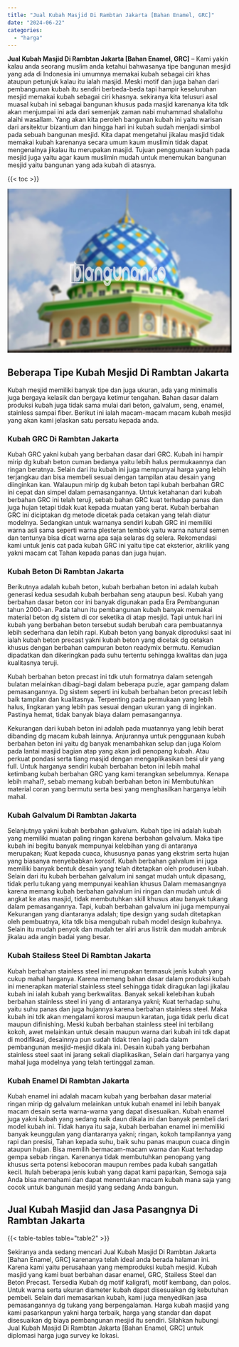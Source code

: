 ```yaml
---
title: "Jual Kubah Masjid Di Rambtan Jakarta [Bahan Enamel, GRC]"
date: "2024-06-22"
categories: 
  - "harga"
---
```


**Jual Kubah Masjid Di Rambtan Jakarta \[Bahan Enamel, GRC\]** – Kami yakin kalau anda seorang muslim anda ketahui bahwasanya tipe bangunan mesjid yang ada di Indonesia ini umumnya memakai kubah sebagai ciri khas ataupun petunjuk kalau itu ialah masjid. Meski motif dan juga bahan dari pembangunan kubah itu sendiri berbeda-beda tapi hampir keseluruhan mesjid memakai kubah sebagai ciri khasnya. sekiranya kita telusuri asal muasal kubah ini sebagai bangunan khusus pada masjid karenanya kita tdk akan menjumpai ini ada dari semenjak zaman nabi muhammad shalallohu alaihi wasallam. Yang akan kita peroleh bangunan kubah ini yaitu warisan dari arsitektur bizantium dan hingga hari ini kubah sudah menjadi simbol pada sebuah bangunan mesjid. Kita dapat mengetahui jikalau masjid tidak memakai kubah karenanya secara umum kaum muslimin tidak dapat mengenalnya jikalau itu merupakan masjid. Tujuan penggunaan kubah pada mesjid juga yaitu agar kaum muslimin mudah untuk menemukan bangunan mesjid yaitu bangunan yang ada kubah di atasnya.

{{< toc >}}

![Jual Kubah Masjid Di Rambtan Jakarta [Bahan Enamel, GRC]](/images/jual-kubah-masjid-40.png)

## Beberapa Tipe Kubah Mesjid Di Rambtan Jakarta

Kubah mesjid memiliki banyak tipe dan juga ukuran, ada yang minimalis juga bergaya kelasik dan bergaya ketimur tengahan. Bahan dasar dalam produksi kubah juga tidak sama mulai dari beton, galvalum, seng, enamel, stainless sampai fiber. Berikut ini ialah macam-macam macam kubah mesjid yang akan kami jelaskan satu persatu kepada anda.

### Kubah GRC Di Rambtan Jakarta

Kubah GRC yakni kubah yang berbahan dasar dari GRC. Kubah ini hampir mirip dg kubah beton cuman bedanya yaitu lebih halus permukaannya dan ringan beratnya. Selain dari itu kubah ini juga mempunyai harga yang lebih terjangkau dan bisa membeli sesuai dengan tampilan atau desain yang diinginkan kan. Walaupun mirip dg kubah beton tapi kubah berbahan GRC ini cepat dan simpel dalam pemasangannya. Untuk ketahanan dari kubah berbahan GRC ini telah teruji, sebab bahan GRC kuat terhadap panas dan juga hujan tetapi tidak kuat kepada muatan yang berat. Kubah berbahan GRC ini diciptakan dg metode dicetak pada cetakan yang telah diatur modelnya. Sedangkan untuk warnanya sendiri kubah GRC ini memiliki warna asli sama seperti warna plesteran tembok yaitu warna natural semen dan tentunya bisa dicat warna apa saja selaras dg selera. Rekomendasi kami untuk jenis cat pada kubah GRC ini yaitu tipe cat eksterior, akrilik yang yakni macam cat Tahan kepada panas dan juga hujan.

### Kubah Beton Di Rambtan Jakarta

Berikutnya adalah kubah beton, kubah berbahan beton ini adalah kubah generasi kedua sesudah kubah berbahan seng ataupun besi. Kubah yang berbahan dasar beton cor ini banyak digunakan pada Era Pembangunan tahun 2000-an. Pada tahun itu pembangunan kubah banyak memakai material beton dg sistem di cor seketika di atap mesjid. Tapi untuk hari ini kubah yang berbahan beton tersebut sudah berubah cara pembuatannya lebih sederhana dan lebih rapi. Kubah beton yang banyak diproduksi saat ini ialah kubah beton precast yakni kubah beton yang dicetak dg cetakan khusus dengan berbahan campuran beton readymix bermutu. Kemudian dipadatkan dan dikeringkan pada suhu tertentu sehingga kwalitas dan juga kualitasnya teruji.

Kubah berbahan beton precast ini tdk utuh formatnya dalam setengah bulatan melainkan dibagi-bagi dalam beberapa puzle, agar gampang dalam pemasangannya. Dg sistem seperti ini kubah berbahan beton precast lebih baik tampilan dan kualitasnya. Terpenting pada permukaan yang lebih halus, lingkaran yang lebih pas sesuai dengan ukuran yang di inginkan. Pastinya hemat, tidak banyak biaya dalam pemasangannya.

Kekurangan dari kubah beton ini adalah pada muatannya yang lebih berat dibanding dg macam kubah lainnya. Anjurannya untuk penggunaan kubah berbahan beton ini yaitu dg banyak menambahkan selup dan juga Kolom pada lantai masjid bagian atap yang akan jadi penopang kubah. Atau perkuat pondasi serta tiang masjid dengan mengaplikasikan besi ulir yang full. Untuk harganya sendiri kubah berbahan beton ini lebih mahal ketimbang kubah berbahan GRC yang kami terangkan sebelumnya. Kenapa lebih mahal?, sebab memang kubah berbahan beton ini Membutuhkan material coran yang bermutu serta besi yang menghasilkan harganya lebih mahal.

### Kubah Galvalum Di Rambtan Jakarta

Selanjutnya yakni kubah berbahan galvalum. Kubah tipe ini adalah kubah yang memiliki muatan paling ringan karena berbahan galvalum. Maka tipe kubah ini begitu banyak mempunyai kelebihan yang di antaranya merupakan; Kuat kepada cuaca, khususnya panas yang ekstrim serta hujan yang biasanya menyebabkan korosif. Kubah berbahan galvalum ini juga memiliki banyak bentuk desain yang telah ditetapkan oleh produsen kubah. Selain dari itu kubah berbahan galvalum ini sangat mudah untuk dipasang, tidak perlu tukang yang mempunyai keahlian khusus Dalam memasangnya karena memang kubah berbahan galvalum ini ringan dan mudah untuk di angkat ke atas masjid, tidak membutuhkan skill khusus atau banyak tukang dalam pemasangannya. Tapi, kubah berbahan galvalum ini juga mempunyai Kekurangan yang diantaranya adalah; tipe design yang sudah ditetapkan oleh pembuatnya, kita tdk bisa mengubah rubah model design kubahnya. Selain itu mudah penyok dan mudah ter aliri arus listrik dan mudah ambruk jikalau ada angin badai yang besar.

### Kubah Stailess Steel Di Rambtan Jakarta

Kubah berbahan stainless steel ini merupakan termasuk jenis kubah yang cukup mahal harganya. Karena memang bahan dasar dalam produksi kubah ini menerapkan material stainless steel sehingga tidak diragukan lagi jikalau kubah ini ialah kubah yang berkwalitas. Banyak sekali kelebihan kubah berbahan stainless steel ini yang di antaranya yakni; Kuat terhadap suhu, yaitu suhu panas dan juga hujannya karena berbahan stainless steel. Maka kubah ini tdk akan mengalami korosi maupun karatan, juga tidak perlu dicat maupun difinishing. Meski kubah berbahan stainless steel ini terbilang kokoh, awet melainkan untuk desain maupun warna dari kubah ini tdk dapat di modifikasi, desainnya pun sudah tidak tren lagi pada dalam pembangunan mesjid-mesjid dikala ini. Desain kubah yang berbahan stainless steel saat ini jarang sekali diaplikasikan, Selain dari harganya yang mahal juga modelnya yang telah tertinggal zaman.

### Kubah Enamel Di Rambtan Jakarta

Kubah enamel ini adalah macam kubah yang berbahan dasar material ringan mirip dg galvalum melainkan untuk kubah enamel ini lebih banyak macam desain serta warna-warna yang dapat disesuaikan. Kubah enamel juga yakni kubah yang sedang naik daun dikala ini dan banyak pembeli dari model kubah ini. Tidak hanya itu saja, kubah berbahan enamel ini memiliki banyak keunggulan yang diantaranya yakni; ringan, kokoh tampilannya yang rapi dan presisi, Tahan kepada suhu, baik suhu panas maupun cuaca dingin ataupun hujan. Bisa memilih bermacam-macam warna dan Kuat terhadap gempa sebab ringan. Karenanya tidak membutuhkan penopang yang khusus serta potensi kebocoran maupun rembes pada kubah sangatlah kecil. Itulah beberapa jenis kubah yang dapat kami paparkan, Semoga saja Anda bisa memahami dan dapat menentukan macam kubah mana saja yang cocok untuk bangunan mesjid yang sedang Anda bangun.

## Jual Kubah Masjid dan Jasa Pasangnya Di Rambtan Jakarta

{{< table-tables table="table2" >}}

Sekiranya anda sedang mencari Jual Kubah Masjid Di Rambtan Jakarta \[Bahan Enamel, GRC\] karenanya telah ideal anda berada halaman ini. Karena kami yaitu perusahaan yang memproduksi kubah mesjid. Kubah masjid yang kami buat berbahan dasar enamel, GRC, Stailess Steel dan Beton Precast. Tersedia Kubah dg motif kaligrafi, motif kembang, dan polos. Untuk warna serta ukuran diameter kubah dapat disesuaikan dg kebutuhan pembeli. Selain dari memasarkan kubah, kami juga menyedikan jasa pemasangannya dg tukang yang berpengalaman. Harga kubah masjid yang kami pasarkanpun yakni harga terbaik, harga yang standar dan dapat disesuaikan dg biaya pembangunan mesjid itu sendiri. Silahkan hubungi Jual Kubah Masjid Di Rambtan Jakarta \[Bahan Enamel, GRC\] untuk diplomasi harga juga survey ke lokasi.
